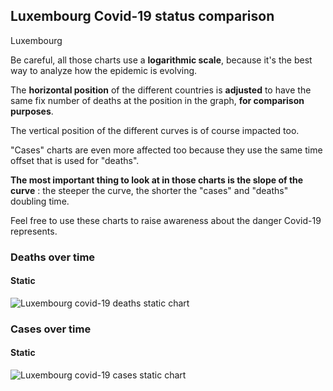 ## Luxembourg Covid-19 status comparison 

Luxembourg



Be careful, all those charts use a **logarithmic scale**, because it's the best way to analyze how the epidemic is evolving.
 
The **horizontal position** of the different countries is **adjusted** to have the same fix number of deaths at the position in the graph, **for comparison purposes**.

The vertical position of the different curves is of course impacted too.

"Cases" charts are even more affected too because they use the same time offset that is used for "deaths".

**The most important thing to look at in those charts is the slope of the curve** : the steeper the curve, the shorter the "cases" and "deaths" doubling time.

Feel free to use these charts to raise awareness about the danger Covid-19 represents. 


 
### Deaths over time
 
#### Static
![Luxembourg covid-19 deaths static chart](https://raw.githubusercontent.com/madlag/coronavirus_study/master/notebooks/graphs/2020-03-23/countries/Luxembourg/2020-03-23_Luxembourg_deaths.png "Luxembourg covid-19 deaths static chart")   

 
### Cases over time
 
#### Static
![Luxembourg covid-19 cases static chart](https://raw.githubusercontent.com/madlag/coronavirus_study/master/notebooks/graphs/2020-03-23/countries/Luxembourg/2020-03-23_Luxembourg_cases.png "Luxembourg covid-19 cases static chart")   


